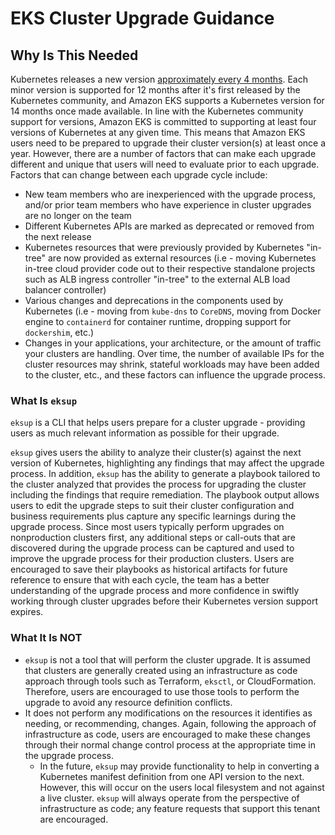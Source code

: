# EKS Cluster Upgrade Guidance

## Why Is This Needed

Kubernetes releases a new version [approximately every 4 months](https://kubernetes.io/releases/release/). Each minor version is supported for 12 months after it's first released by the Kubernetes community, and Amazon EKS supports a Kubernetes version for 14 months once made available. In line with the Kubernetes community support for versions, Amazon EKS is committed to supporting at least four versions of Kubernetes at any given time. This means that Amazon EKS users need to be prepared to upgrade their cluster version(s) at least once a year. However, there are a number of factors that can make each upgrade different and unique that users will need to evaluate prior to each upgrade. Factors that can change between each upgrade cycle include:

- New team members who are inexperienced with the upgrade process, and/or prior team members who have experience in cluster upgrades are no longer on the team
- Different Kubernetes APIs are marked as deprecated or removed from the next release
- Kubernetes resources that were previously provided by Kubernetes "in-tree" are now provided as external resources (i.e - moving Kubernetes in-tree cloud provider code out to their respective standalone projects such as ALB ingress controller "in-tree" to the external ALB load balancer controller)
- Various changes and deprecations in the components used by Kubernetes (i.e - moving from `kube-dns` to `CoreDNS`, moving from Docker engine to `containerd` for container runtime, dropping support for `dockershim`, etc.)
- Changes in your applications, your architecture, or the amount of traffic your clusters are handling. Over time, the number of available IPs for the cluster resources may shrink, stateful workloads may have been added to the cluster, etc., and these factors can influence the upgrade process.

### What Is `eksup`

`eksup` is a CLI that helps users prepare for a cluster upgrade - providing users as much relevant information as possible for their upgrade.

`eksup` gives users the ability to analyze their cluster(s) against the next version of Kubernetes, highlighting any findings that may affect the upgrade process. In addition, `eksup` has the ability to generate a playbook tailored to the cluster analyzed that provides the process for upgrading the cluster including the findings that require remediation. The playbook output allows users to edit the upgrade steps to suit their cluster configuration and business requirements plus capture any specific learnings during the upgrade process. Since most users typically perform upgrades on nonproduction clusters first, any additional steps or call-outs that are discovered during the upgrade process can be captured and used to improve the upgrade process for their production clusters. Users are encouraged to save their playbooks as historical artifacts for future reference to ensure that with each cycle, the team has a better understanding of the upgrade process and more confidence in swiftly working through cluster upgrades before their Kubernetes version support expires.

### What It Is NOT

- `eksup` is not a tool that will perform the cluster upgrade. It is assumed that clusters are generally created using an infrastructure as code approach through tools such as Terraform, `eksctl`, or CloudFormation. Therefore, users are encouraged to use those tools to perform the upgrade to avoid any resource definition conflicts.
- It does not perform any modifications on the resources it identifies as needing, or recommending, changes. Again, following the approach of infrastructure as code, users are encouraged to make these changes through their normal change control process at the appropriate time in the upgrade process.
  - In the future, `eksup` may provide functionality to help in converting a Kubernetes manifest definition from one API version to the next. However, this will occur on the users local filesystem and not against a live cluster. `eksup` will always operate from the perspective of infrastructure as code; any feature requests that support this tenant are encouraged.
